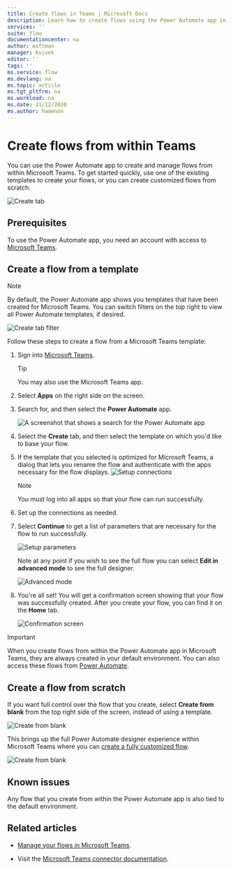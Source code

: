 ```yaml
---
title: Create flows in Teams | Microsoft Docs
description: Learn how to create flows using the Power Automate app in Microsoft Teams
services: ''
suite: flow
documentationcenter: na
author: msftman
manager: kvivek
editor: ''
tags: ''
ms.service: flow
ms.devlang: na
ms.topic: article
ms.tgt_pltfrm: na
ms.workload: na
ms.date: 11/12/2020
ms.author: hamenon
---
```


# Create flows from within Teams

You can use the Power Automate app to create and manage flows from within Microsoft Teams. To get started quickly, use one of the existing templates to create your flows, or you can create customized flows from scratch. 

![Create tab](../media/power-automate-teams-app-create/create-tab.png)

## Prerequisites

To use the Power Automate app, you need an account with access to [Microsoft Teams](https://teams.microsoft.com).

## Create a flow from a template

>[!NOTE]
>By default, the Power Automate app shows you templates that have been created for Microsoft Teams. You can switch filters on the top right to view all Power Automate templates, if desired.
 
![Create tab filter](../media/power-automate-teams-app-create/create-filter.png)

Follow these steps to create a flow from a Microsoft Teams template:

1. Sign into [Microsoft Teams](Https://Teams.Microsoft.com).

   >[!TIP]
   >You may also use the Microsoft Teams app.

1. Select **Apps** on the right side on the screen.
1. Search for, and then select the **Power Automate** app.

   ![A screenshot that shows a search for the Power Automate app](../media/power-automate-teams-app-create/search-app.png)

1. Select the **Create** tab, and then select the template on which you'd like to base your flow.

1. If the template that you selected is optimized for Microsoft Teams, a dialog that lets you rename the flow and authenticate with the apps necessary for the flow displays.
   ![Setup connections](../media/power-automate-teams-app-create/template1.png)

   >[!NOTE]
   >You must log into all apps so that your flow can run successfully.

1. Set up the connections as needed.

1. Select **Continue** to get a list of parameters that are necessary for the flow to run successfully.
   
   ![Setup parameters](../media/power-automate-teams-app-create/template2.png)

   Note at any point if you wish to see the full flow you can select **Edit in advanced mode** to see the full designer.
   
   ![Advanced mode](../media/power-automate-teams-app-create/template-advanced.png)

1. You're all set! You will get a confirmation screen showing that your flow was successfully created. After you create your flow, you can find it on the **Home** tab.

   ![Confirmation screen](../media/power-automate-teams-app-create/template3.png)

>[!IMPORTANT]
>When you create flows from within the Power Automate app in Microsoft Teams, they are always created in your default environment. You can also access these flows from [Power Automate](https://flow.microsoft.com).

## Create a flow from scratch

If you want full control over the flow that you create, select **Create from blank** from the top right side of the screen, instead of using a template.

   ![Create from blank](../media/power-automate-teams-app-create/create-blank.png)

This brings up the full Power Automate designer experience within Microsoft Teams where you can [create a fully customized flow](https://docs.microsoft.com/power-automate/get-started-logic-flow).

   ![Create from blank](../media/power-automate-teams-app-create/full-editor.png)


## Known issues

Any flow that you create from within the Power Automate app is also tied to the default environment.

## Related articles
- [Manage your flows in Microsoft Teams](./power-automate-teams-app-home.md).

- Visit the [Microsoft Teams connector documentation](https://docs.microsoft.com/connectors/teams/).


